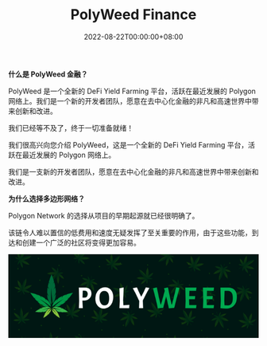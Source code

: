 ﻿---
title: "PolyWeed Finance"
description: "🍁最高的DeFi收益农场平台。💣在多边形网络上处于活动状态。"
date: 2022-08-22T00:00:00+08:00
lastmod: 2022-08-22T00:00:00+08:00
draft: false
authors: ["june"]
featuredImage: "polyweed-finance-1.png"
tags: ["DeFi","PolyWeed Finance"]
categories: ["nfts"]
nfts: ["DeFi"]
blockchain: "Polygon"
website: ""
twitter: "https://twitter.com/polyweedfinance"
discord: ""
telegram: "https://t.me/polyweed"
github: ""
youtube: ""
twitch: ""
facebook: ""
instagram: ""
reddit: ""
medium: "https://polyweed.medium.com/polyweed-is-here-a162375421f2"
steam: ""
gitbook: ""
googleplay: ""
appstore: ""
status: "Live"
weight: 
lightgallery: true
toc: true
pinned: false
recommend: false
recommend1: false
---

**什么是 PolyWeed 金融？**

PolyWeed 是一个全新的 DeFi Yield Farming 平台，活跃在最近发展的 Polygon 网络上。我们是一个新的开发者团队，愿意在去中心化金融的非凡和高速世界中带来创新和改进。

我们已经等不及了，终于一切准备就绪！

我们很高兴向您介绍 PolyWeed，这是一个全新的 DeFi Yield Farming 平台，活跃在最近发展的 Polygon 网络上。

我们是一支新的开发者团队，愿意在去中心化金融的非凡和高速世界中带来创新和改进。

**为什么选择多边形网络？**

Polygon Network 的选择从项目的早期起源就已经很明确了。

该链令人难以置信的低费用和速度无疑发挥了至关重要的作用，由于这些功能，到达和创建一个广泛的社区将变得更加容易。

![全新的 DeFi Yield Farming 平台](17.png)